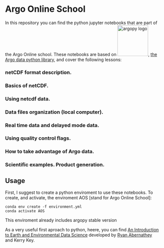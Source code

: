 # Argo Online School

In this repository you can find the python jupyter notebooks that are part of the Argo Online school. These notebooks are based on <img src="https://raw.githubusercontent.com/euroargodev/argopy/master/docs/_static/argopy_logo_long.png" alt="argopy logo" width="100"/>, [the Argo data python library](https://github.com/euroargodev/argopy), and cover the following lessons:

### netCDF format description.

### Basics of netCDF.

### Using netcdf data.

### Data files organization (local computer).

### Real time data and delayed mode data.

### Using quality control flags.

### How to take advantage of Argo data.

### Scientific examples. Product generation.


## Usage
First, I suggest to create a python enviroment to use these notebooks. To create, and activate, the enviroment AOS [stand for Argo Online School]:
```
conda env create -f environment.yml
conda activate AOS
```
This enviroment already includes argopy stable version

As a very useful first aproach to python, heere, you can find [An Introduction to Earth and Environmental Data Science](https://earth-env-data-science.github.io/intro) developed by [Ryan Abernathey](https://ocean-transport.github.io/) and Kerry Key.
